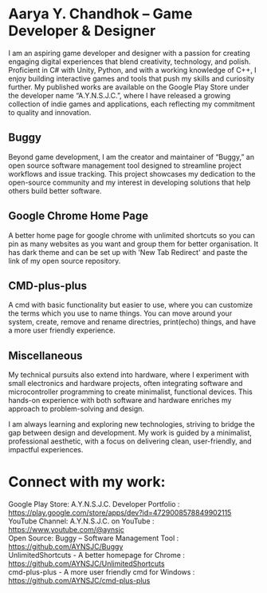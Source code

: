 # Aarya Y. Chandhok – Game Developer & Designer

I am an aspiring game developer and designer with a passion for creating engaging digital experiences that blend creativity, technology, and polish. Proficient in C# with Unity, Python, and with a working knowledge of C++, I enjoy building interactive games and tools that push my skills and curiosity further. My published works are available on the Google Play Store under the developer name “A.Y.N.S.J.C.”, where I have released a growing collection of indie games and applications, each reflecting my commitment to quality and innovation.

## Buggy
Beyond game development, I am the creator and maintainer of “Buggy,” an open source software management tool designed to streamline project workflows and issue tracking. This project showcases my dedication to the open-source community and my interest in developing solutions that help others build better software.

## Google Chrome Home Page
A better home page for google chrome with unlimited shortcuts so you can pin as many websites as you want and group them for better organisation. It has dark theme and can be set up with 'New Tab Redirect' and paste the link of my open source repository.

## CMD-plus-plus
A cmd with basic functionality but easier to use, where you can customize the terms which you use to name things. You can move around your system, create, remove and rename directries, print(echo) things, and have a more user friendly experience.

## Miscellaneous
My technical pursuits also extend into hardware, where I experiment with small electronics and hardware projects, often integrating software and microcontroller programming to create minimalist, functional devices. This hands-on experience with both software and hardware enriches my approach to problem-solving and design.

I am always learning and exploring new technologies, striving to bridge the gap between design and development. My work is guided by a minimalist, professional aesthetic, with a focus on delivering clean, user-friendly, and impactful experiences.

# Connect with my work:

Google Play Store: A.Y.N.S.J.C. Developer Portfolio : https://play.google.com/store/apps/dev?id=4729008578849902115 <br>
YouTube Channel: A.Y.N.S.J.C. on YouTube : https://www.youtube.com/@aynsjc <br>
Open Source: Buggy – Software Management Tool : https://github.com/AYNSJC/Buggy <br>
             UnlimitedShortcuts - A better homepage for Chrome : https://github.com/AYNSJC/UnlimitedShortcuts <br>
             cmd-plus-plus - A more user friendly cmd for Windows : https://github.com/AYNSJC/cmd-plus-plus <br>
